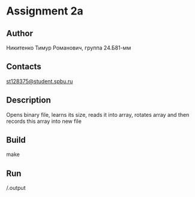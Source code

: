 # Assignment 2a
## Author
Никитенко Тимур Романович, группа 24.Б81-мм
## Contacts
st128375@student.spbu.ru
## Description
Opens binary file, learns its size, reads it into array, rotates array and then records this array into new file
## Build
make
## Run
/.output
